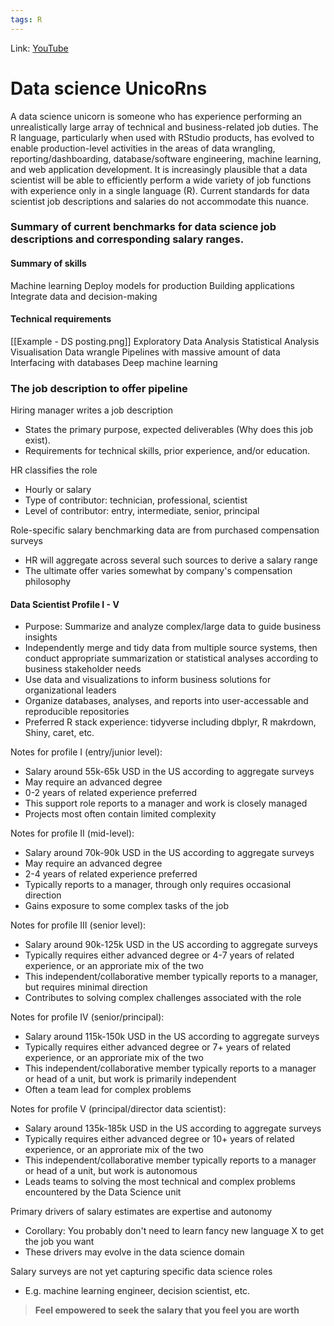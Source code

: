 ```yaml
---
tags: R
---
```

Link: [YouTube](https://www.youtube.com/watch?v=hg6UFv91_dg)

# Data science UnicoRns
A data science unicorn is someone who has experience performing an unrealistically large array of technical and business-related job duties. The R language, particularly when used with RStudio products, has evolved to enable production-level activities in the areas of data wrangling, reporting/dashboarding, database/software engineering, machine learning, and web application development. It is increasingly plausible that a data scientist will be able to efficiently perform a wide variety of job functions with experience only in a single language (R). Current standards for data scientist job descriptions and salaries do not accommodate this nuance.

### Summary of current benchmarks for data science job descriptions and corresponding salary ranges.

#### Summary of skills
Machine learning
Deploy models for production
Building applications
Integrate data and decision-making

#### Technical requirements
[[Example - DS posting.png]]
Exploratory Data Analysis
Statistical Analysis
Visualisation
Data wrangle
Pipelines with massive amount of data
Interfacing with databases
Deep machine learning

### The job description to offer pipeline
Hiring manager writes a job description
* States the primary purpose, expected deliverables (Why does this job exist).
* Requirements for technical skills, prior experience, and/or education.

HR classifies the role
* Hourly or salary
* Type of contributor: technician, professional, scientist
* Level of contributor: entry, intermediate, senior, principal

Role-specific salary benchmarking data are from purchased compensation surveys
* HR will aggregate across several such sources to derive a salary range
* The ultimate offer varies somewhat by company's compensation philosophy

#### Data Scientist Profile I - V
* Purpose: Summarize and analyze complex/large data to guide business insights
* Independently merge and tidy data from multiple source systems, then conduct appropriate summarization or statistical analyses according to business stakeholder needs
* Use data and visualizations to inform business solutions for organizational leaders
* Organize databases, analyses, and reports into user-accessable and reproducible repositories
* Preferred R stack experience: tidyverse including dbplyr, R makrdown, Shiny, caret, etc.

Notes for profile I (entry/junior level):
* Salary around 55k-65k USD in the US according to aggregate surveys
* May require an advanced degree
* 0-2 years of related experience preferred
* This support role reports to a manager and work is closely managed
* Projects most often contain limited complexity

Notes for profile II (mid-level):
* Salary around 70k-90k USD in the US according to aggregate surveys
* May require an advanced degree
* 2-4 years of related experience preferred
* Typically reports to a manager, through only requires occasional direction
* Gains exposure to some complex tasks of the job

Notes for profile III (senior level):
* Salary around 90k-125k USD in the US according to aggregate surveys
* Typically requires either advanced degree or 4-7 years of related experience, or an approriate mix of the two
* This independent/collaborative member typically reports to a manager, but requires minimal direction
* Contributes to solving complex challenges associated with the role

Notes for profile IV (senior/principal):
* Salary around 115k-150k USD in the US according to aggregate surveys
* Typically requires either advanced degree or 7+ years of related experience, or an approriate mix of the two
* This independent/collaborative member typically reports to a manager or head of a unit, but work is primarily independent
* Often a team lead for complex problems

Notes for profile V (principal/director data scientist):
* Salary around 135k-185k USD in the US according to aggregate surveys
* Typically requires either advanced degree or 10+ years of related experience, or an approriate mix of the two
* This independent/collaborative member typically reports to a manager or head of a unit, but work is autonomous
* Leads teams to solving the most technical and complex problems encountered by the Data Science unit

Primary drivers of salary estimates are expertise and autonomy
* Corollary: You probably don't need to learn fancy new language X to get the job you want
* These drivers may evolve in the data science domain

Salary surveys are not yet capturing specific data science roles
* E.g. machine learning engineer, decision scientist, etc.

> **Feel empowered to seek the salary that you feel you are worth**